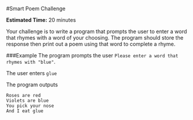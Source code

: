 #Smart Poem Challenge

**Estimated Time:** 20 minutes

Your challenge is to write a program that prompts the user to enter a word that rhymes with a word of your choosing. The program should store the response then print out a poem using that word to complete a rhyme.

###Example
The program prompts the user `Please enter a word that rhymes with "blue"`.

The user enters `glue`

The program outputs

```
Roses are red
Violets are blue
You pick your nose
And I eat glue
```
